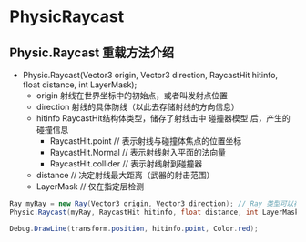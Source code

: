 # PhysicRaycast

## Physic.Raycast 重载方法介绍

- Physic.Raycast(Vector3 origin, Vector3 direction, RaycastHit hitinfo, float distance, int LayerMask);
  - origin 射线在世界坐标中的初始点，或者叫发射点位置
  - direction 射线的具体防线（以此去存储射线的方向信息）
  - hitinfo RaycastHit结构体类型，储存了射线击中 碰撞器模型 后，产生的碰撞信息
    - RaycastHit.point  // 表示射线与碰撞体焦点的位置坐标
    - RaycastHit.Normal // 表示射线射入平面的法向量
    - RaycastHit.collider // 表示射线射到碰撞器
  - distance  // 决定射线最大距离（武器的射击范围）
  - LayerMask // 仅在指定层检测

```C#
Ray myRay = new Ray(Vector3 origin, Vector3 direction); // Ray 类型可以存储两个Vector3类型的变量
Physic.Raycast(myRay, RaycastHit hitinfo, float distance, int LayerMask);

Debug.DrawLine(transform.position, hitinfo.point, Color.red);
```
